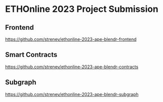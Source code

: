# ETHOnline 2023 Project Submission

## Frontend
https://github.com/strenev/ethonline-2023-ape-blendr-frontend

## Smart Contracts
https://github.com/strenev/ethonline-2023-ape-blendr-contracts

## Subgraph
https://github.com/strenev/ethonline-2023-ape-blendr-subgraph
